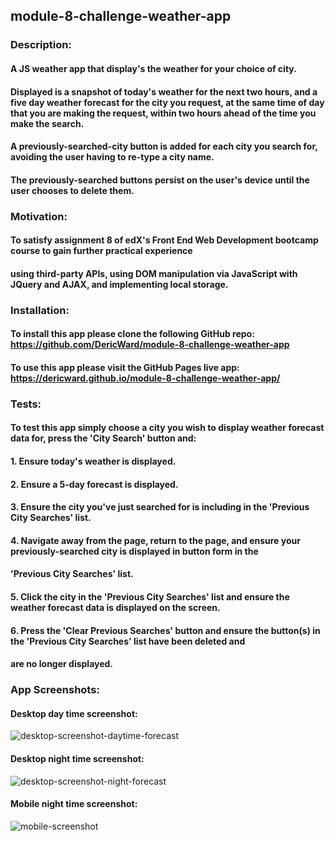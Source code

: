 ## module-8-challenge-weather-app
### Description:
#### A JS weather app that display's the weather for your choice of city.
#### Displayed is a snapshot of today's weather for the next two hours, and a five day weather forecast for the city you request, at the same time of day that you are making the request, within two hours ahead of the time you make the search.
#### A previously-searched-city button is added for each city you search for, avoiding the user having to re-type a city name. 
#### The previously-searched buttons persist on the user's device until the user chooses to delete them.
### Motivation:
#### To satisfy assignment 8 of edX's Front End Web Development bootcamp course to gain further practical experience
#### using third-party APIs, using DOM manipulation via JavaScript with JQuery and AJAX, and implementing local storage.
### Installation:
#### To install this app please clone the following GitHub repo: https://github.com/DericWard/module-8-challenge-weather-app
#### To use this app please visit the GitHub Pages live app: https://dericward.github.io/module-8-challenge-weather-app/
### Tests:
#### To test this app simply choose a city you wish to display weather forecast data for, press the 'City Search' button and:
#### 1. Ensure today's weather is displayed.
#### 2. Ensure a 5-day forecast is displayed.
#### 3. Ensure the city you've just searched for is including in the 'Previous City Searches' list.
#### 4. Navigate away from the page, return to the page, and ensure your previously-searched city is displayed in button form in the
#### 'Previous City Searches' list.
#### 5. Click the city in the 'Previous City Searches' list and ensure the weather forecast data is displayed on the screen.
#### 6. Press the 'Clear Previous Searches' button and ensure the button(s) in the 'Previous City Searches' list have been deleted and
#### are no longer displayed.
### App Screenshots:
#### Desktop day time screenshot:
![desktop-screenshot-daytime-forecast](https://user-images.githubusercontent.com/50495939/220483937-237101df-cfb5-47cc-b462-6428f57c5892.PNG)
#### Desktop night time screenshot:
![desktop-screenshot-night-forecast](https://user-images.githubusercontent.com/50495939/220484026-44bb714a-5675-43ba-8855-11d50eee7762.PNG)
#### Mobile night time screenshot:
![mobile-screenshot](https://user-images.githubusercontent.com/50495939/220484112-a1bbbb63-3359-4287-9ada-7dea972b8c59.PNG)






